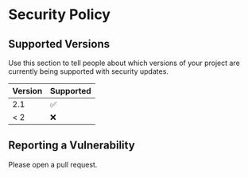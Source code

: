 # Security Policy

## Supported Versions

Use this section to tell people about which versions of your project are
currently being supported with security updates.

| Version | Supported          |
| ------- | ------------------ |
| 2.1     | :white_check_mark: |
| < 2     | :x:                |

## Reporting a Vulnerability

Please open a pull request.
